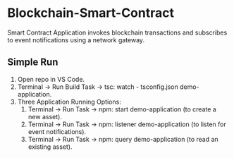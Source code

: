 # Blockchain-Smart-Contract
Smart Contract Application invokes blockchain transactions and subscribes to event notifications using a network gateway.

## Simple Run
1. Open repo in VS Code.
2. Terminal -> Run Build Task -> tsc: watch - tsconfig.json demo-application.
3. Three Application Running Options:
    1. Terminal -> Run Task -> npm: start demo-application (to create a new asset).
    2. Terminal -> Run Task -> npm: listener demo-application (to listen for event notifications).
    3. Terminal -> Run Task -> npm: query demo-application (to read an existing asset).
